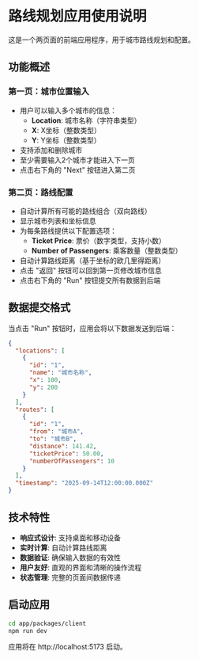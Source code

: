 # 路线规划应用使用说明

这是一个两页面的前端应用程序，用于城市路线规划和配置。

## 功能概述

### 第一页：城市位置输入
- 用户可以输入多个城市的信息：
  - **Location**: 城市名称（字符串类型）
  - **X**: X坐标（整数类型）
  - **Y**: Y坐标（整数类型）
- 支持添加和删除城市
- 至少需要输入2个城市才能进入下一页
- 点击右下角的 "Next" 按钮进入第二页

### 第二页：路线配置
- 自动计算所有可能的路线组合（双向路线）
- 显示城市列表和坐标信息
- 为每条路线提供以下配置选项：
  - **Ticket Price**: 票价（数字类型，支持小数）
  - **Number of Passengers**: 乘客数量（整数类型）
- 自动计算路线距离（基于坐标的欧几里得距离）
- 点击 "返回" 按钮可以回到第一页修改城市信息
- 点击右下角的 "Run" 按钮提交所有数据到后端

## 数据提交格式

当点击 "Run" 按钮时，应用会将以下数据发送到后端：

```json
{
  "locations": [
    {
      "id": "1",
      "name": "城市名称",
      "x": 100,
      "y": 200
    }
  ],
  "routes": [
    {
      "id": "1",
      "from": "城市A",
      "to": "城市B",
      "distance": 141.42,
      "ticketPrice": 50.00,
      "numberOfPassengers": 10
    }
  ],
  "timestamp": "2025-09-14T12:00:00.000Z"
}
```

## 技术特性

- **响应式设计**: 支持桌面和移动设备
- **实时计算**: 自动计算路线距离
- **数据验证**: 确保输入数据的有效性
- **用户友好**: 直观的界面和清晰的操作流程
- **状态管理**: 完整的页面间数据传递

## 启动应用

```bash
cd app/packages/client
npm run dev
```

应用将在 http://localhost:5173 启动。
